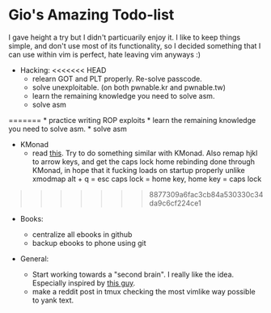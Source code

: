 # Gio's Amazing Todo-list

I gave height a try but I didn't particuarily enjoy it. I like to keep things simple, and don't use most of its functionality, so I decided something that I can use within vim is perfect, hate leaving vim anyways :)


- Hacking:
<<<<<<< HEAD
    * relearn GOT and PLT properly. Re-solve passcode.
    * solve unexploitable. (on both pwnable.kr and pwnable.tw)
    * learn the remaining knowledge you need to solve asm.
    * solve asm

=======
    * practice writing ROP exploits
    * learn the remaining knowledge you need to solve asm.
    * solve asm

- KMonad
    *  read [this](https://wiki.nikiv.dev/macOS/apps/karabiner/#my-personal-karabiner-setup). Try to do something similar with KMonad. Also remap hjkl to arrow keys, and get the caps lock home rebinding done through KMonad, in hope that it fucking loads on startup properly unlike xmodmap alt + q = esc caps lock = home key, home key = caps lock
>>>>>>> 8877309a6fac3cb84a530330c34da9c6cf224ce1

- Books: 
    * centralize all ebooks in github
    * backup ebooks to phone using git

- General: 
    * Start working towards a "second brain". I really like the idea. Especially inspired by [this guy](https://wiki.nikiv.dev/). 
    * make a reddit post in tmux checking the most vimlike way possible to yank text.
